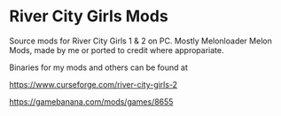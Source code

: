# River City Girls Mods
Source mods for River City Girls 1 & 2 on PC. Mostly Melonloader Melon Mods, made by me or ported to credit where appropariate.

Binaries for my mods and others can be found at 

https://www.curseforge.com/river-city-girls-2

https://gamebanana.com/mods/games/8655

